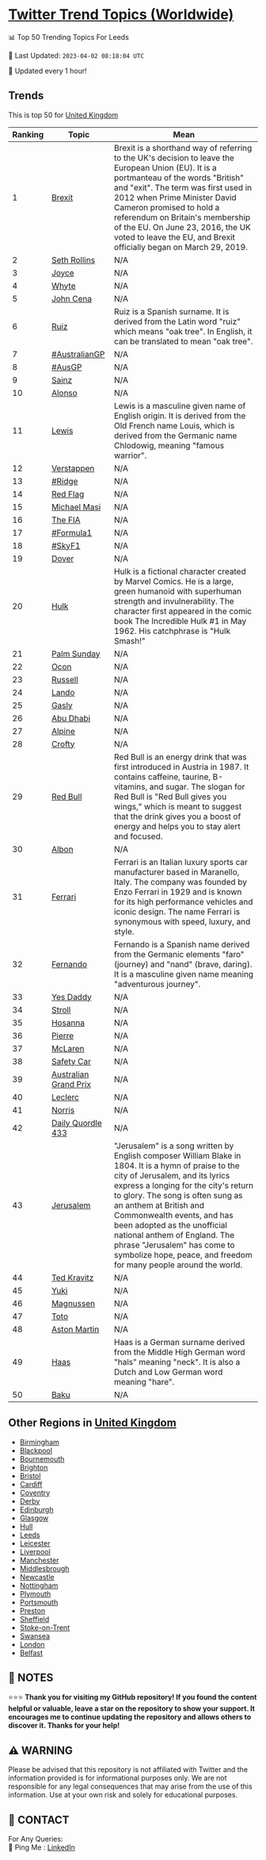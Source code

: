 [Twitter Trend Topics (Worldwide)](https://github.com/ErcinDedeoglu/Twitter-Trend-Topics)
==========


📊 Top 50 Trending Topics For Leeds

📆 Last Updated: `2023-04-02 08:18:04 UTC`

🔧 Updated every 1 hour!


## Trends

This is top 50 for [United Kingdom](</United Kingdom>)

| Ranking | Topic | Mean |
| ------- | ------------ | ------------ |
| 1 | [Brexit](http://twitter.com/search?q=Brexit) | Brexit is a shorthand way of referring to the UK's decision to leave the European Union (EU). It is a portmanteau of the words "British" and "exit". The term was first used in 2012 when Prime Minister David Cameron promised to hold a referendum on Britain's membership of the EU. On June 23, 2016, the UK voted to leave the EU, and Brexit officially began on March 29, 2019. |
| 2 | [Seth Rollins](http://twitter.com/search?q=Seth+Rollins) | N/A |
| 3 | [Joyce](http://twitter.com/search?q=Joyce) | N/A |
| 4 | [Whyte](http://twitter.com/search?q=Whyte) | N/A |
| 5 | [John Cena](http://twitter.com/search?q=John+Cena) | N/A |
| 6 | [Ruiz](http://twitter.com/search?q=Ruiz) | Ruiz is a Spanish surname. It is derived from the Latin word "ruiz" which means "oak tree". In English, it can be translated to mean "oak tree". |
| 7 | [#AustralianGP](http://twitter.com/search?q=%23AustralianGP) | N/A |
| 8 | [#AusGP](http://twitter.com/search?q=%23AusGP) | N/A |
| 9 | [Sainz](http://twitter.com/search?q=Sainz) | N/A |
| 10 | [Alonso](http://twitter.com/search?q=Alonso) | N/A |
| 11 | [Lewis](http://twitter.com/search?q=Lewis) | Lewis is a masculine given name of English origin. It is derived from the Old French name Louis, which is derived from the Germanic name Chlodowig, meaning "famous warrior". |
| 12 | [Verstappen](http://twitter.com/search?q=Verstappen) | N/A |
| 13 | [#Ridge](http://twitter.com/search?q=%23Ridge) | N/A |
| 14 | [Red Flag](http://twitter.com/search?q=Red+Flag) | N/A |
| 15 | [Michael Masi](http://twitter.com/search?q=Michael+Masi) | N/A |
| 16 | [The FIA](http://twitter.com/search?q=The+FIA) | N/A |
| 17 | [#Formula1](http://twitter.com/search?q=%23Formula1) | N/A |
| 18 | [#SkyF1](http://twitter.com/search?q=%23SkyF1) | N/A |
| 19 | [Dover](http://twitter.com/search?q=Dover) | N/A |
| 20 | [Hulk](http://twitter.com/search?q=Hulk) | Hulk is a fictional character created by Marvel Comics. He is a large, green humanoid with superhuman strength and invulnerability. The character first appeared in the comic book The Incredible Hulk #1 in May 1962. His catchphrase is "Hulk Smash!" |
| 21 | [Palm Sunday](http://twitter.com/search?q=Palm+Sunday) | N/A |
| 22 | [Ocon](http://twitter.com/search?q=Ocon) | N/A |
| 23 | [Russell](http://twitter.com/search?q=Russell) | N/A |
| 24 | [Lando](http://twitter.com/search?q=Lando) | N/A |
| 25 | [Gasly](http://twitter.com/search?q=Gasly) | N/A |
| 26 | [Abu Dhabi](http://twitter.com/search?q=Abu+Dhabi) | N/A |
| 27 | [Alpine](http://twitter.com/search?q=Alpine) | N/A |
| 28 | [Crofty](http://twitter.com/search?q=Crofty) | N/A |
| 29 | [Red Bull](http://twitter.com/search?q=Red+Bull) | Red Bull is an energy drink that was first introduced in Austria in 1987. It contains caffeine, taurine, B-vitamins, and sugar. The slogan for Red Bull is "Red Bull gives you wings," which is meant to suggest that the drink gives you a boost of energy and helps you to stay alert and focused. |
| 30 | [Albon](http://twitter.com/search?q=Albon) | N/A |
| 31 | [Ferrari](http://twitter.com/search?q=Ferrari) | Ferrari is an Italian luxury sports car manufacturer based in Maranello, Italy. The company was founded by Enzo Ferrari in 1929 and is known for its high performance vehicles and iconic design. The name Ferrari is synonymous with speed, luxury, and style. |
| 32 | [Fernando](http://twitter.com/search?q=Fernando) | Fernando is a Spanish name derived from the Germanic elements "faro" (journey) and "nand" (brave, daring). It is a masculine given name meaning "adventurous journey". |
| 33 | [Yes Daddy](http://twitter.com/search?q=Yes+Daddy) | N/A |
| 34 | [Stroll](http://twitter.com/search?q=Stroll) | N/A |
| 35 | [Hosanna](http://twitter.com/search?q=Hosanna) | N/A |
| 36 | [Pierre](http://twitter.com/search?q=Pierre) | N/A |
| 37 | [McLaren](http://twitter.com/search?q=McLaren) | N/A |
| 38 | [Safety Car](http://twitter.com/search?q=Safety+Car) | N/A |
| 39 | [Australian Grand Prix](http://twitter.com/search?q=Australian+Grand+Prix) | N/A |
| 40 | [Leclerc](http://twitter.com/search?q=Leclerc) | N/A |
| 41 | [Norris](http://twitter.com/search?q=Norris) | N/A |
| 42 | [Daily Quordle 433](http://twitter.com/search?q=Daily+Quordle+433) | N/A |
| 43 | [Jerusalem](http://twitter.com/search?q=Jerusalem) | "Jerusalem" is a song written by English composer William Blake in 1804. It is a hymn of praise to the city of Jerusalem, and its lyrics express a longing for the city's return to glory. The song is often sung as an anthem at British and Commonwealth events, and has been adopted as the unofficial national anthem of England. The phrase "Jerusalem" has come to symbolize hope, peace, and freedom for many people around the world. |
| 44 | [Ted Kravitz](http://twitter.com/search?q=Ted+Kravitz) | N/A |
| 45 | [Yuki](http://twitter.com/search?q=Yuki) | N/A |
| 46 | [Magnussen](http://twitter.com/search?q=Magnussen) | N/A |
| 47 | [Toto](http://twitter.com/search?q=Toto) | N/A |
| 48 | [Aston Martin](http://twitter.com/search?q=Aston+Martin) | N/A |
| 49 | [Haas](http://twitter.com/search?q=Haas) | Haas is a German surname derived from the Middle High German word "hals" meaning "neck". It is also a Dutch and Low German word meaning "hare". |
| 50 | [Baku](http://twitter.com/search?q=Baku) | N/A |



## Other Regions in [United Kingdom](</United Kingdom>)

* [Birmingham](</United Kingdom/Birmingham.md>)
* [Blackpool](</United Kingdom/Blackpool.md>)
* [Bournemouth](</United Kingdom/Bournemouth.md>)
* [Brighton](</United Kingdom/Brighton.md>)
* [Bristol](</United Kingdom/Bristol.md>)
* [Cardiff](</United Kingdom/Cardiff.md>)
* [Coventry](</United Kingdom/Coventry.md>)
* [Derby](</United Kingdom/Derby.md>)
* [Edinburgh](</United Kingdom/Edinburgh.md>)
* [Glasgow](</United Kingdom/Glasgow.md>)
* [Hull](</United Kingdom/Hull.md>)
* [Leeds](</United Kingdom/Leeds.md>)
* [Leicester](</United Kingdom/Leicester.md>)
* [Liverpool](</United Kingdom/Liverpool.md>)
* [Manchester](</United Kingdom/Manchester.md>)
* [Middlesbrough](</United Kingdom/Middlesbrough.md>)
* [Newcastle](</United Kingdom/Newcastle.md>)
* [Nottingham](</United Kingdom/Nottingham.md>)
* [Plymouth](</United Kingdom/Plymouth.md>)
* [Portsmouth](</United Kingdom/Portsmouth.md>)
* [Preston](</United Kingdom/Preston.md>)
* [Sheffield](</United Kingdom/Sheffield.md>)
* [Stoke-on-Trent](</United Kingdom/Stoke-on-Trent.md>)
* [Swansea](</United Kingdom/Swansea.md>)
* [London](</United Kingdom/London.md>)
* [Belfast](</United Kingdom/Belfast.md>)



## 📝 NOTES

⭐⭐⭐ **Thank you for visiting my GitHub repository! If you found the content helpful or valuable, leave a star on the repository to show your support. It encourages me to continue updating the repository and allows others to discover it. Thanks for your help!**


## ⚠️ WARNING

Please be advised that this repository is not affiliated with Twitter and the information provided is for informational purposes only. We are not responsible for any legal consequences that may arise from the use of this information. Use at your own risk and solely for educational purposes.


## 📨 CONTACT

 For Any Queries:  
            🏓 Ping Me : [LinkedIn](https://www.linkedin.com/in/ercindedeoglu/)

